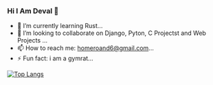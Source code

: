 ### Hi I Am Deval 👋





- 🌱 I’m currently learning Rust...
- 👯 I’m looking to collaborate on Django, Pyton, C Projectst and Web Projects ...
- 📫 How to reach me: homeroand6@gmail.com...
- ⚡ Fun fact: i am a gymrat...



[![Top Langs](https://github-readme-stats.vercel.app/api/top-langs/?username=deval027&layout=compact)](https://github.com/anuraghazra/github-readme-stats)

